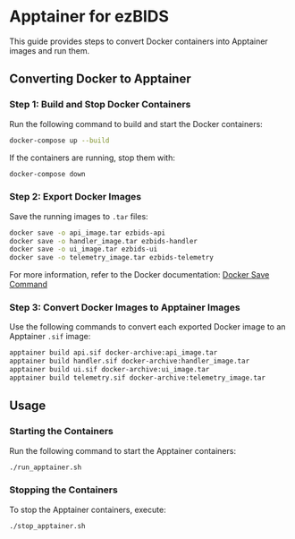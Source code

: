 # Apptainer for ezBIDS

This guide provides steps to convert Docker containers into Apptainer images and run them.

## Converting Docker to Apptainer

### Step 1: Build and Stop Docker Containers
Run the following command to build and start the Docker containers:
```sh
docker-compose up --build
```

If the containers are running, stop them with:
```sh
docker-compose down
```

### Step 2: Export Docker Images
Save the running images to `.tar` files:
```sh
docker save -o api_image.tar ezbids-api
docker save -o handler_image.tar ezbids-handler
docker save -o ui_image.tar ezbids-ui
docker save -o telemetry_image.tar ezbids-telemetry
```
For more information, refer to the Docker documentation: [Docker Save Command](https://docs.docker.com/reference/cli/docker/image/save/)

### Step 3: Convert Docker Images to Apptainer Images
Use the following commands to convert each exported Docker image to an Apptainer `.sif` image:
```sh
apptainer build api.sif docker-archive:api_image.tar
apptainer build handler.sif docker-archive:handler_image.tar
apptainer build ui.sif docker-archive:ui_image.tar
apptainer build telemetry.sif docker-archive:telemetry_image.tar
```

## Usage

### Starting the Containers
Run the following command to start the Apptainer containers:
```sh
./run_apptainer.sh
```

### Stopping the Containers
To stop the Apptainer containers, execute:
```sh
./stop_apptainer.sh
```
